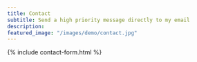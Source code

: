 ```yaml
---
title: Contact
subtitle: Send a high priority message directly to my email
description:
featured_image: "/images/demo/contact.jpg"
---
```


{% include contact-form.html %}
